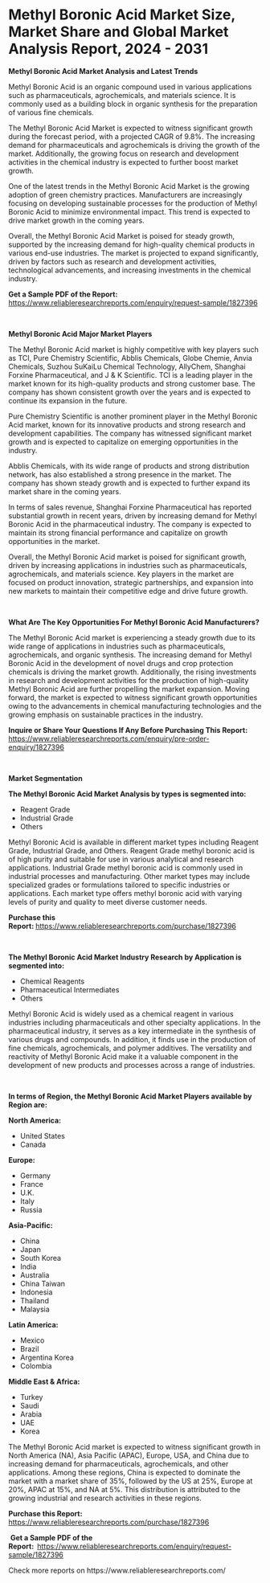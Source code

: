 <p><h1>Methyl Boronic Acid Market Size, Market Share and Global Market Analysis Report, 2024 - 2031</h1></p><p><strong>Methyl Boronic Acid Market Analysis and Latest Trends</strong></p>
<p><p>Methyl Boronic Acid is an organic compound used in various applications such as pharmaceuticals, agrochemicals, and materials science. It is commonly used as a building block in organic synthesis for the preparation of various fine chemicals.</p><p>The Methyl Boronic Acid Market is expected to witness significant growth during the forecast period, with a projected CAGR of 9.8%. The increasing demand for pharmaceuticals and agrochemicals is driving the growth of the market. Additionally, the growing focus on research and development activities in the chemical industry is expected to further boost market growth.</p><p>One of the latest trends in the Methyl Boronic Acid Market is the growing adoption of green chemistry practices. Manufacturers are increasingly focusing on developing sustainable processes for the production of Methyl Boronic Acid to minimize environmental impact. This trend is expected to drive market growth in the coming years.</p><p>Overall, the Methyl Boronic Acid Market is poised for steady growth, supported by the increasing demand for high-quality chemical products in various end-use industries. The market is projected to expand significantly, driven by factors such as research and development activities, technological advancements, and increasing investments in the chemical industry.</p></p>
<p><strong>Get a Sample PDF of the Report:&nbsp;</strong> <a href="https://www.reliableresearchreports.com/enquiry/request-sample/1827396">https://www.reliableresearchreports.com/enquiry/request-sample/1827396</a></p>
<p>&nbsp;</p>
<p><strong>Methyl Boronic Acid Major Market Players</strong></p>
<p><p>The Methyl Boronic Acid market is highly competitive with key players such as TCI, Pure Chemistry Scientific, Abblis Chemicals, Globe Chemie, Anvia Chemicals, Suzhou SuKaiLu Chemical Technology, AllyChem, Shanghai Forxine Pharmaceutical, and J & K Scientific. TCI is a leading player in the market known for its high-quality products and strong customer base. The company has shown consistent growth over the years and is expected to continue its expansion in the future.</p><p>Pure Chemistry Scientific is another prominent player in the Methyl Boronic Acid market, known for its innovative products and strong research and development capabilities. The company has witnessed significant market growth and is expected to capitalize on emerging opportunities in the industry.</p><p>Abblis Chemicals, with its wide range of products and strong distribution network, has also established a strong presence in the market. The company has shown steady growth and is expected to further expand its market share in the coming years.</p><p>In terms of sales revenue, Shanghai Forxine Pharmaceutical has reported substantial growth in recent years, driven by increasing demand for Methyl Boronic Acid in the pharmaceutical industry. The company is expected to maintain its strong financial performance and capitalize on growth opportunities in the market.</p><p>Overall, the Methyl Boronic Acid market is poised for significant growth, driven by increasing applications in industries such as pharmaceuticals, agrochemicals, and materials science. Key players in the market are focused on product innovation, strategic partnerships, and expansion into new markets to maintain their competitive edge and drive future growth.</p></p>
<p>&nbsp;</p>
<p><strong>What Are The Key Opportunities For Methyl Boronic Acid Manufacturers?</strong></p>
<p><p>The Methyl Boronic Acid market is experiencing a steady growth due to its wide range of applications in industries such as pharmaceuticals, agrochemicals, and organic synthesis. The increasing demand for Methyl Boronic Acid in the development of novel drugs and crop protection chemicals is driving the market growth. Additionally, the rising investments in research and development activities for the production of high-quality Methyl Boronic Acid are further propelling the market expansion. Moving forward, the market is expected to witness significant growth opportunities owing to the advancements in chemical manufacturing technologies and the growing emphasis on sustainable practices in the industry.</p></p>
<p><strong>Inquire or Share Your Questions If Any Before Purchasing This Report:</strong> <a href="https://www.reliableresearchreports.com/enquiry/pre-order-enquiry/1827396">https://www.reliableresearchreports.com/enquiry/pre-order-enquiry/1827396</a></p>
<p>&nbsp;</p>
<p><strong>Market Segmentation</strong></p>
<p><strong>The Methyl Boronic Acid Market Analysis by types is segmented into:</strong></p>
<p><ul><li>Reagent Grade</li><li>Industrial Grade</li><li>Others</li></ul></p>
<p><p>Methyl Boronic Acid is available in different market types including Reagent Grade, Industrial Grade, and Others. Reagent Grade methyl boronic acid is of high purity and suitable for use in various analytical and research applications. Industrial Grade methyl boronic acid is commonly used in industrial processes and manufacturing. Other market types may include specialized grades or formulations tailored to specific industries or applications. Each market type offers methyl boronic acid with varying levels of purity and quality to meet diverse customer needs.</p></p>
<p><strong>Purchase this Report:&nbsp;</strong><a href="https://www.reliableresearchreports.com/purchase/1827396">https://www.reliableresearchreports.com/purchase/1827396</a></p>
<p>&nbsp;</p>
<p><strong>The Methyl Boronic Acid Market Industry Research by Application is segmented into:</strong></p>
<p><ul><li>Chemical Reagents</li><li>Pharmaceutical Intermediates</li><li>Others</li></ul></p>
<p><p>Methyl Boronic Acid is widely used as a chemical reagent in various industries including pharmaceuticals and other specialty applications. In the pharmaceutical industry, it serves as a key intermediate in the synthesis of various drugs and compounds. In addition, it finds use in the production of fine chemicals, agrochemicals, and polymer additives. The versatility and reactivity of Methyl Boronic Acid make it a valuable component in the development of new products and processes across a range of industries.</p></p>
<p>&nbsp;</p>
<p><strong>In terms of Region, the Methyl Boronic Acid Market Players available by Region are:</strong></p>
<p>
    <p> <strong> North America: </strong>
        <ul>
            <li>United States</li>
            <li>Canada</li>
        </ul>
        </p> 
    <p> <strong> Europe: </strong>
        <ul>
            <li>Germany</li>
            <li>France</li>
            <li>U.K.</li>
            <li>Italy</li>
            <li>Russia</li>
        </ul>
        </p> 
    <p> <strong> Asia-Pacific: </strong>
        <ul>
            <li>China</li>
            <li>Japan</li>
            <li>South Korea</li>
            <li>India</li>
            <li>Australia</li>
            <li>China Taiwan</li>
            <li>Indonesia</li>
            <li>Thailand</li>
            <li>Malaysia</li>
        </ul>
        </p> 
    <p> <strong> Latin America: </strong>
        <ul>
            <li>Mexico</li>
            <li>Brazil</li>
            <li>Argentina Korea</li>
            <li>Colombia</li>
        </ul>
        </p> 
    <p> <strong> Middle East & Africa: </strong>
        <ul>
            <li>Turkey</li>
            <li>Saudi</li>
            <li>Arabia</li>
            <li>UAE</li>
            <li>Korea</li>
        </ul>
    </p>
    </p>
<p><p>The Methyl Boronic Acid market is expected to witness significant growth in North America (NA), Asia Pacific (APAC), Europe, USA, and China due to increasing demand for pharmaceuticals, agrochemicals, and other applications. Among these regions, China is expected to dominate the market with a market share of 35%, followed by the US at 25%, Europe at 20%, APAC at 15%, and NA at 5%. This distribution is attributed to the growing industrial and research activities in these regions.</p></p>
<p><strong>Purchase this Report: </strong><a href="https://www.reliableresearchreports.com/purchase/1827396">https://www.reliableresearchreports.com/purchase/1827396</a></p>
<p>&nbsp;<strong>Get a Sample PDF of the Report:&nbsp;&nbsp;</strong><a href="https://www.reliableresearchreports.com/enquiry/request-sample/1827396">https://www.reliableresearchreports.com/enquiry/request-sample/1827396</a></p>
<p><strong></strong></p>
<p>Check more reports on https://www.reliableresearchreports.com/</p>